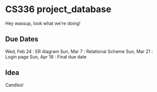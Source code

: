 # CS336 project_database
Hey wassup, look what we're doing!

## Due Dates
Wed, Feb 24 : ER diagram
Sun, Mar 7 : Relational Scheme
Sun, Mar 21 : Login page
Sun, Apr 18 : Final due date

## Idea
Candles!
